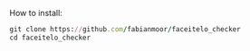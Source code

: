 How to install: 
```rb
git clone https://github.com/fabianmoor/faceitelo_checker
cd faceitelo_checker
```
